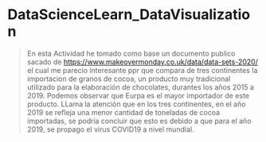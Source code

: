 # DataScienceLearn_DataVisualization

> En esta Actividad he tomado como base un documento publico sacado de https://www.makeovermonday.co.uk/data/data-sets-2020/ el cual me parecio interesante ppr que compara de tres continentes la importacion de granos de cocoa, un producto muy tradicional utilizado para la elaboración de chocolates, durantes los años 2015 a 2019.
> Podemos observar que Eurpa es el mayor importador de este producto.
> LLama la atención que en los tres continentes, en el año 2019 se refleja una menor cantidad de toneladas de cocoa importadas, se podría concluir que esto es debido a que para el año 2019, se propago el virus COVID19 a nivel mundial.
